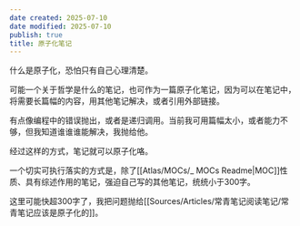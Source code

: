 ```yaml
---
date created: 2025-07-10
date modified: 2025-07-10
publish: true
title: 原子化笔记
---
```

什么是原子化，恐怕只有自己心理清楚。

可能一个关于哲学是什么的笔记，也可作为一篇原子化笔记，因为可以在笔记中，将需要长篇幅的内容，用其他笔记解决，或者引用外部链接。

有点像编程中的错误抛出，或者是递归调用。当前我可用篇幅太小，或者能力不够，但我知道谁谁谁能解决，我抛给他。

经过这样的方式，笔记就可以原子化咯。

一个切实可执行落实的方式是，除了[[Atlas/MOCs/_ MOCs Readme\|MOC]]性质、具有综述作用的笔记，强迫自己写的其他笔记，统统小于300字。

这里可能快超300字了，我把问题抛给[[Sources/Articles/常青笔记阅读笔记/常青笔记应该是原子化的]]。